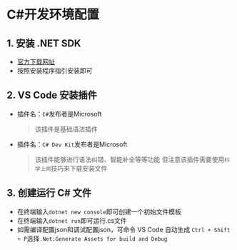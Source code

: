# C\#开发环境配置

## 1. 安装 .NET SDK

* [官方下载网址](https://dotnet.microsoft.com/en-us/learn/dotnet/hello-world-tutorial/install)
* 按照安装程序指引安装即可

## 2. VS Code 安装插件

* 插件名：`C#`发布者是Microsoft
  > 该插件是基础语法插件
* 插件名：`C# Dev Kit`发布者是Microsoft
  > 该插件能够进行语法纠错、智能补全等等功能
  > 但注意该插件需要使用`科学上网`技巧来下载安装文件

## 3. 创建运行 C\# 文件

* 在终端输入`dotnet new console`即可创建一个初始文件模板
* 在终端输入`dotnet run`即可运行.cs文件
* 如需编译配置json和调试配置json，可命令 VS Code 自动生成
  `Ctrl + Shift + P`选择`.Net:Generate Assets for build and Debug`
